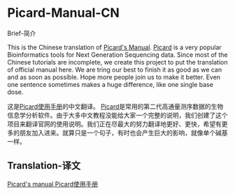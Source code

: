 # Picard-Manual-CN
Brief-简介

This is the Chinese translation of [Picard's Manual](http://broadinstitute.github.io/picard/).
[Picard](https://github.com/broadinstitute/picard) is a very popular Bioinformatics tools for Next Generation Sequencing data. Since most of the Chinese tutorials are incomplete, we create this project to put the translation of official manual here. We are tring our best to finish it as good as we can and as soon as possible. Hope more people join us to make it better. Even one sentence sometimes makes a huge difference, like one single base dose.

这是[Picard使用手册](http://broadinstitute.github.io/picard/)的中文翻译。
[Picard](https://github.com/broadinstitute/picard)是常用的第二代高通量测序数据的生物信息学分析软件。由于大多中文教程没能给大家一个完整的说明，我们创建了这个项目来翻译官网的使用说明。我们正在尽最大的努力翻译地更好、更快，希望有更多的朋友加入进来。就算只是一个句子，有时也会产生巨大的影响，就像单个碱基一样。

## Translation-译文

[Picard's manual Picard使用手册](http://cncbi.github.io/Picard-Manual-CN/)
